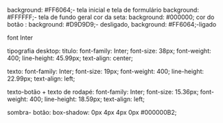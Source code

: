  background: #FF6064;- tela inicial e tela de formulário
background: #FFFFFF;- tela de fundo geral
cor da seta: background: #000000;
cor do botão : background: #D9D9D9;- desligado, background: #FF6064;-ligado


font Inter

tipografia desktop:
titulo:
font-family: Inter;
font-size: 38px;
font-weight: 400;
line-height: 45.99px;
text-align: center;

texto:
font-family: Inter;
font-size: 19px;
font-weight: 400;
line-height: 22.99px;
text-align: left;

texto-botão + texto de rodapé:
font-family: Inter;
font-size: 15.36px;
font-weight: 400;
line-height: 18.59px;
text-align: left;

sombra- botão:
box-shadow: 0px 4px 4px 0px #000000B2;












